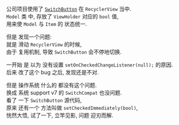 公司项目使用了 [`SwitchButton`][SwitchButton] 在 `RecyclerView` 当中.  
`Model` 类 中, 存放了 `ViewHolder` 对应的 `bool` 值,  
用来使 `Model` 与 `Item` 的 状态统一.  

但是 发现一个问题:  
就是 滑动 `RecyclerView` 的时候,   
由于 复用机制, 导致 `SwitchButton` 会不停地切换.  

一开始 是 以为 没有设置 `setOnCheckedChangeListener(null);` 的原因.  
后来 改了这个 bug 之后, 发现还是不对.  

但是 操作系统 什么的 都没有这个问题.  
换成 系统 support v7 的 `SwitchCompat` 也没问题.  
看了 一下 `SwitchButton` 源代码,  
原来 还有一个 方法叫做 `setCheckedImmediately(bool)`,  
恍然大悟, 试了一下, 立竿见影, 问题 迎刃而解.  

[SwitchButton]: https://github.com/kyleduo/SwitchButton
